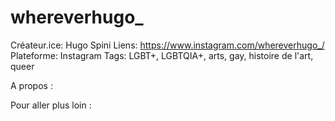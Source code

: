 # whereverhugo_

Créateur.ice: Hugo Spini
Liens: https://www.instagram.com/whereverhugo_/
Plateforme: Instagram
Tags: LGBT+, LGBTQIA+, arts, gay, histoire de l'art, queer

A propos :

Pour aller plus loin :